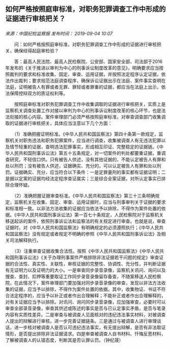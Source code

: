 ## 如何严格按照庭审标准，对职务犯罪调查工作中形成的证据进行审核把关？

### 

_来源：中国纪检监察报_ _发布时间： 2019-09-04 10:07_

　　问：如何严格按照庭审标准，对职务犯罪调查工作中形成的证据进行审核把关，确保经得起庭审检验？

　　答：最高人民法院、最高人民检察院、公安部、国家安全部、司法部于2016年发布的《关于推进以审判为中心的刑事诉讼制度改革的意见》，明确要求应当按照裁判的要求和标准收集、固定、审查、运用证据，并按照法定程序认定证据，依法作出裁判；要求规范法庭调查程序，确保诉讼证据出示在法庭、案件事实查明在法庭，证明被告人有罪或者无罪、罪轻或者罪重的证据，都应当在法庭上出示，依法保障控辩双方的质证权利等。

　　按照庭审标准对职务犯罪调查工作中收集调取的证据进行审核把关，实质上是监察机关调查处置工作对接以审判为中心的刑事诉讼制度改革的核心环节，也是法法衔接的核心内容。案件审理部门必须严格按照庭审标准，对审查调查部门收集调取的证据进行审核把关，具体应当注意以下几个方面：

　　（1）准确把握证明标准。《中华人民共和国监察法》第四十条第一款规定，监察机关对职务违法和职务犯罪案件，应当进行调查，收集被调查人有无违法犯罪以及情节轻重的证据，查明违法犯罪事实，形成相互印证、完整稳定的证据链。《中华人民共和国刑事诉讼法》第五十五条规定，对一切案件的判处都要重证据，重调查研究，不轻信口供。只有被告人供述，没有其他证据的，不能认定被告人有罪和处以刑罚；没有被告人供述，证据确实、充分的，可以认定被告人有罪和处以刑罚。证据确实、充分，应当符合以下条件：一是定罪量刑的事实都有证据证明；二是据以定案的证据均经法定程序查证属实；三是综合全案证据，对所认定事实已排除合理怀疑。

　　（2）准确把握证据审查标准。《中华人民共和国监察法》第三十三条明确规定，监察机关在收集、固定、审查、运用证据时，应当与刑事审判关于证据的要求和标准相一致。以非法方法收集的证据应当依法予以排除，不得作为案件处置的依据。《中华人民共和国刑事诉讼法》第一百七十条规定，人民检察院对于监察机关移送起诉的案件，依照刑事诉讼法和监察法的有关规定进行审查。也就是说，审查证据时，对《中华人民共和国监察法》有明确规定的必须遵照执行；《中华人民共和国监察法》没有规定或者规定不明确的参照《中华人民共和国刑事诉讼法》及相关司法解释执行。

　　（3）注重审查证据收集合法性。按照《中华人民共和国监察法》《中华人民共和国刑事诉讼法》《关于办理刑事案件严格排除非法证据若干问题的规定》审查证据的合法性、真实性、关联性，审核证据的完整性、协调性、充分性，并判断证据有无证明力以及证明力的大小。一是审查同步录音录像，监察机关讯问、询问以及搜查、查封、扣押等重要取证工作同步录音录像留存备查，不随案移送人民检察院，在此情况下，案件审理部门要加强对同步录音录像的审查，发现以非法方法收集的证据，应当予以排除，不得作为案件处置的依据。其中，收集物证、书证不符合法定程序的，应当予以补正或者作出合理解释；不能补正或者作出合理解释的，对有关证据应当予以排除。对讯问、询问同步录音录像，应加强审查，必要时可以审查全部录音录像，审查其供述或陈述的事实是否与已认定事实矛盾，是否与笔录内容有实质性差异。二是审查与被调查人见面核对的违纪违法事实材料，对被调查人提出的辩解进行审核，进一步完善证据链条。三是通过与被调查人进行审理谈话，进一步核对被调查人是否认可违纪违法事实，有无提出辩解，是否有非法取证情形，是否提出排除非法证据请求。四是审查被调查人自书材料、忏悔反思材料，了解被调查人的认错态度，判断其是否认罪认罚。（钟纪晟）